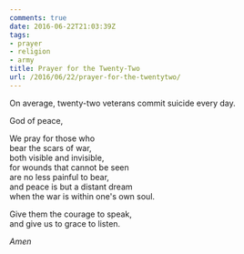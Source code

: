 ```yaml
---
comments: true
date: 2016-06-22T21:03:39Z
tags:
- prayer
- religion
- army
title: Prayer for the Twenty-Two
url: /2016/06/22/prayer-for-the-twentytwo/
---
```


On average, twenty-two veterans commit suicide every day.

God of peace,

We pray for those who   
bear the scars of war,  
both visible and invisible,  
for wounds that cannot be seen  
are no less painful to bear,  
and peace is but a distant dream  
when the war is within one's own soul.

Give them the courage to speak,  
and give us to grace to listen.

*Amen*
